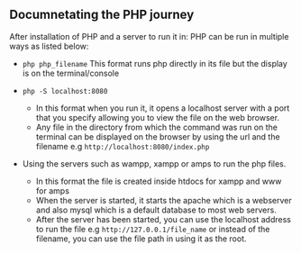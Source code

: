 ## Documnetating the PHP journey
After installation of PHP and a server to run it in:
PHP can be run in multiple ways as listed below:
- ```php php_filename```
    This format runs php directly in its file but the display is on the terminal/console

- ```php -S localhost:8080```
    - In this format when you run it, it opens a localhost server with a port that you specify allowing you to view the file on the web browser.
    - Any file in the directory from which the command was run on the terminal can be displayed on the browser by using the url and the filename e.g ```http://localhost:8080/index.php```

- Using the servers such as wampp, xampp or amps to run the php files.
    - In this format the file is created inside htdocs for xampp and www for amps
    - When the server is started, it starts the apache which is a webserver and also mysql which is a default database to most web servers.
    - After the server has been started, you can use the localhost address to run the file e.g ```http://127.0.0.1/file_name``` or instead of the filename, you can use the file path in using it as the root.